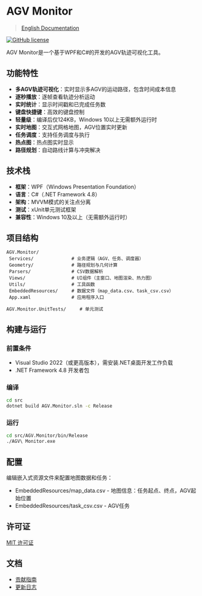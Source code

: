﻿# AGV Monitor

> [English Documentation](README.md)

[![GitHub license](https://img.shields.io/github/license/cg-zhou/agv-monitor.svg)](https://github.com/cg-zhou/agv-monitor/blob/main/LICENSE)

AGV Monitor是一个基于WPF和C#的开发的AGV轨迹可视化工具。

## 功能特性

- **多AGV轨迹可视化**：实时显示多AGV的运动路径，包含时间成本信息
- **逐秒播放**：逐帧查看轨迹分析运动
- **实时统计**：显示时间戳和已完成任务数
- **键盘快捷键**：高效的键盘控制
- **轻量级**：编译后仅124KB，Windows 10以上无需额外运行时
- **实时地图**：交互式网格地图，AGV位置实时更新
- **任务调度**：支持任务调度与执行
- **热点图**：热点图实时显示
- **路径规划**：自动路线计算与冲突解决

## 技术栈

- **框架**：WPF（Windows Presentation Foundation）
- **语言**：C#（.NET Framework 4.8）
- **架构**：MVVM模式的关注点分离
- **测试**：xUnit单元测试框架
- **兼容性**：Windows 10及以上（无需额外运行时）

## 项目结构

```
AGV.Monitor/
 Services/              # 业务逻辑（AGV、任务、调度器）
 Geometry/              # 路径规划与几何计算
 Parsers/               # CSV数据解析
 Views/                 # UI组件（主窗口、地图渲染、热力图）
 Utils/                 # 工具函数
 EmbeddedResources/     # 数据文件（map_data.csv、task_csv.csv）
 App.xaml               # 应用程序入口

AGV.Monitor.UnitTests/     # 单元测试
```

## 构建与运行

### 前置条件
- Visual Studio 2022（或更高版本），需安装.NET桌面开发工作负载
- .NET Framework 4.8 开发者包

### 编译
```bash
cd src
dotnet build AGV.Monitor.sln -c Release
```

### 运行
```bash
cd src/AGV.Monitor/bin/Release
./AGV\ Monitor.exe
```

## 配置

编辑嵌入式资源文件来配置地图数据和任务：
- EmbeddedResources/map_data.csv - 地图信息：任务起点、终点，AGV起始位置
- EmbeddedResources/task_csv.csv - AGV任务

## 许可证

[MIT 许可证](LICENSE)

## 文档

- [贡献指南](CONTRIBUTING.md)
- [更新日志](CHANGELOG.md)
